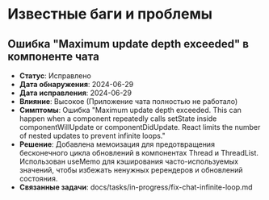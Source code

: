 # Известные баги и проблемы

## Ошибка "Maximum update depth exceeded" в компоненте чата
- **Статус**: Исправлено
- **Дата обнаружения**: 2024-06-29
- **Дата исправления**: 2024-06-29
- **Влияние**: Высокое (Приложение чата полностью не работало)
- **Симптомы**: Ошибка "Maximum update depth exceeded. This can happen when a component repeatedly calls setState inside componentWillUpdate or componentDidUpdate. React limits the number of nested updates to prevent infinite loops."
- **Решение**: Добавлена мемоизация для предотвращения бесконечного цикла обновлений в компонентах Thread и ThreadList. Использован useMemo для кэширования часто-используемых значений, чтобы избежать ненужных ререндеров и обновлений состояния.
- **Связанные задачи**: docs/tasks/in-progress/fix-chat-infinite-loop.md 